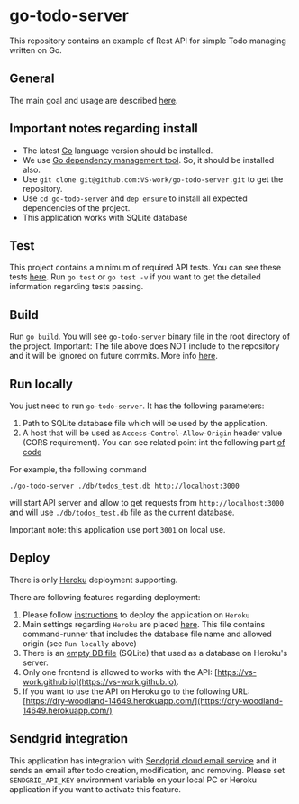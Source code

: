 # go-todo-server

This repository contains an example of Rest API for simple Todo managing written on Go.

## General

The main goal and usage are described [here](https://github.com/VS-work/go-todo-client).

## Important notes regarding install

* The latest [Go](https://golang.org/) language version should be installed.
* We use [Go dependency management tool](https://github.com/golang/dep). So, it should be installed also.
* Use `git clone git@github.com:VS-work/go-todo-server.git` to get the repository.
* Use `cd go-todo-server` and `dep ensure` to install all expected dependencies of the project. 
* This application works with SQLite database

## Test

This project contains a minimum of required API tests. You can see these tests [here](https://github.com/VS-work/go-todo-server/blob/master/main_test.go).
Run `go test` or `go test -v` if you want to get the detailed information regarding tests passing.

## Build

Run `go build`. You will see `go-todo-server` binary file in the root directory of the project. Important: The file above does NOT include to the repository and it will be ignored on future commits. More info [here](https://github.com/VS-work/go-todo-server/blob/master/.gitignore).

## Run locally

You just need to run `go-todo-server`. It has the following parameters:

1. Path to SQLite database file which will be used by the application.
2. A host that will be used as `Access-Control-Allow-Origin` header value (CORS requirement). You can see related point int the following part [of code](https://github.com/VS-work/go-todo-server/blob/master/app.go#L211)

For example, the following command 

`./go-todo-server ./db/todos_test.db http://localhost:3000` 

will start API server and allow to get requests from `http://localhost:3000` and will use `./db/todos_test.db` file as the current database.

Important note: this application use port `3001` on local use.

## Deploy

There is only [Heroku](https://heroku.com) deployment supporting.

There are following features regarding deployment:

1. Please follow [instructions](https://devcenter.heroku.com/articles/getting-started-with-go) to deploy the application on `Heroku`
2. Main settings regarding `Heroku` are placed [here](https://github.com/VS-work/go-todo-server/blob/master/Procfile). This file contains command-runner that includes the database file name and allowed origin (see `Run locally` above)
3. There is an [empty DB file](https://github.com/VS-work/go-todo-server/blob/master/todos.db) (SQLite) that used as a database on Heroku's server.
4. Only one frontend is allowed to works with the API: [https://vs-work.github.io](https://vs-work.github.io).
5. If you want to use the API on Heroku go to the following URL: [https://dry-woodland-14649.herokuapp.com/](https://dry-woodland-14649.herokuapp.com/) 

## Sendgrid integration

This application has integration with [Sendgrid cloud email service](https://sendgrid.com) and it sends an email after todo creation, modification, and removing. Please set `SENDGRID_API_KEY` environment variable on your local PC or Heroku application if you want to activate this feature.